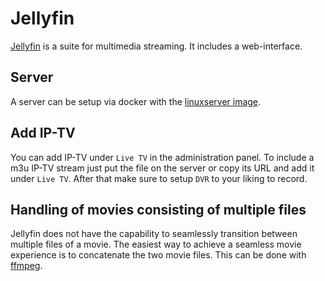 # Jellyfin

[Jellyfin](https://jellyfin.ord) is a suite for multimedia streaming.
It includes a web-interface.

## Server

A server can be setup via docker with the [linuxserver image](./docker-images/linuxserver_-_jellyfin.md).

## Add IP-TV

You can add IP-TV under `Live TV` in the administration panel.
To include a m3u IP-TV stream just put the file on the server or copy its URL
and add it under `Live TV`.
After that make sure to setup `DVR` to your liking to record.

## Handling of movies consisting of multiple files

Jellyfin does not have the capability to seamlessly transition between multiple
files of a movie.
The easiest way to achieve a seamless movie experience is to concatenate the two
movie files.
This can be done with [ffmpeg](./linux/ffmpeg.md).

